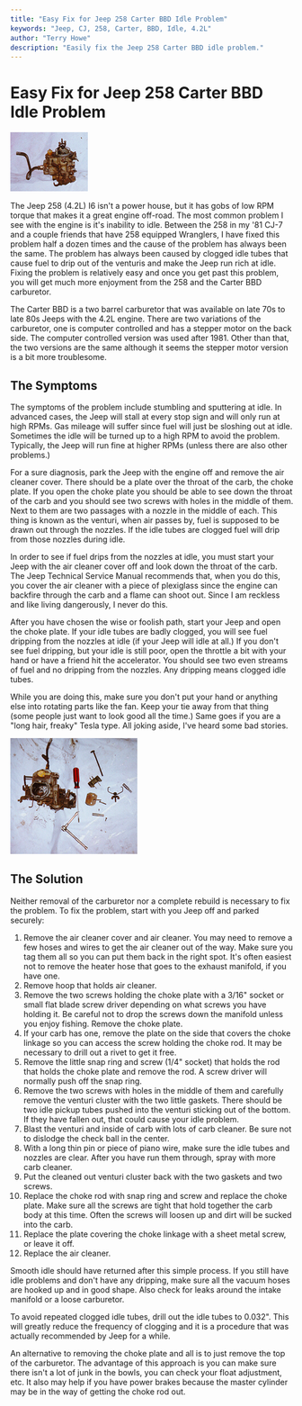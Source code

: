 ```yaml
---
title: "Easy Fix for Jeep 258 Carter BBD Idle Problem"
keywords: "Jeep, CJ, 258, Carter, BBD, Idle, 4.2L"
author: "Terry Howe"
description: "Easily fix the Jeep 258 Carter BBD idle problem."
---
```

# Easy Fix for Jeep 258 Carter BBD Idle Problem

![Carter BBD](../../img/engine/cart1.jpg "Carter BBD")

The Jeep 258 (4.2L) I6 isn't a power house, but it has gobs of low RPM torque that makes it a great engine off-road. The most common problem I see with the engine is it's inability to idle. Between the 258 in my '81 CJ-7 and a couple friends that have 258 equipped Wranglers, I have fixed this problem half a dozen times and the cause of the problem has always been the same. The problem has always been caused by clogged idle tubes that cause fuel to drip out of the venturis and make the Jeep run rich at idle. Fixing the problem is relatively easy and once you get past this problem, you will get much more enjoyment from the 258 and the Carter BBD carburetor.

The Carter BBD is a two barrel carburetor that was available on late 70s to late 80s Jeeps with the 4.2L engine. There are two variations of the carburetor, one is computer controlled and has a stepper motor on the back side. The computer controlled version was used after 1981. Other than that, the two versions are the same although it seems the stepper motor version is a bit more troublesome.

## The Symptoms

The symptoms of the problem include stumbling and sputtering at idle. In advanced cases, the Jeep will stall at every stop sign and will only run at high RPMs. Gas mileage will suffer since fuel will just be sloshing out at idle. Sometimes the idle will be turned up to a high RPM to avoid the problem. Typically, the Jeep will run fine at higher RPMs (unless there are also other problems.)

For a sure diagnosis, park the Jeep with the engine off and remove the air cleaner cover. There should be a plate over the throat of the carb, the choke plate. If you open the choke plate you should be able to see down the throat of the carb and you should see two screws with holes in the middle of them. Next to them are two passages with a nozzle in the middle of each. This thing is known as the venturi, when air passes by, fuel is supposed to be drawn out through the nozzles. If the idle tubes are clogged fuel will drip from those nozzles during idle.

In order to see if fuel drips from the nozzles at idle, you must start your Jeep with the air cleaner cover off and look down the throat of the carb. The Jeep Technical Service Manual recommends that, when you do this, you cover the air cleaner with a piece of plexiglass since the engine can backfire through the carb and a flame can shoot out. Since I am reckless and like living dangerously, I never do this.

After you have chosen the wise or foolish path, start your Jeep and open the choke plate. If your idle tubes are badly clogged, you will see fuel dripping from the nozzles at idle (if your Jeep will idle at all.) If you don't see fuel dripping, but your idle is still poor, open the throttle a bit with your hand or have a friend hit the accelerator. You should see two even streams of fuel and no dripping from the nozzles. Any dripping means clogged idle tubes.

While you are doing this, make sure you don't put your hand or anything else into rotating parts like the fan. Keep your tie away from that thing (some people just want to look good all the time.) Same goes if you are a "long hair, freaky" Tesla type. All joking aside, I've heard some bad stories.

![Carter BBD Apart](../../img/engine/cart2.jpg "Carter BBD Apart")

## The Solution

Neither removal of the carburetor nor a complete rebuild is necessary to fix the problem. To fix the problem, start with you Jeep off and parked securely:

  1. Remove the air cleaner cover and air cleaner. You may need to remove a few hoses and wires to get the air cleaner out of the way. Make sure you tag them all so you can put them back in the right spot. It's often easiest not to remove the heater hose that goes to the exhaust manifold, if you have one.
  2. Remove hoop that holds air cleaner.
  3. Remove the two screws holding the choke plate with a 3/16" socket or small flat blade screw driver depending on what screws you have holding it. Be careful not to drop the screws down the manifold unless you enjoy fishing. Remove the choke plate.
  4. If your carb has one, remove the plate on the side that covers the choke linkage so you can access the screw holding the choke rod. It may be necessary to drill out a rivet to get it free.
  5. Remove the little snap ring and screw (1/4" socket) that holds the rod that holds the choke plate and remove the rod. A screw driver will normally push off the snap ring.
  6. Remove the two screws with holes in the middle of them and carefully remove the venturi cluster with the two little gaskets. There should be two idle pickup tubes pushed into the venturi sticking out of the bottom. If they have fallen out, that could cause your idle problem.
  7. Blast the venturi and inside of carb with lots of carb cleaner. Be sure not to dislodge the check ball in the center.
  8. With a long thin pin or piece of piano wire, make sure the idle tubes and nozzles are clear. After you have run them through, spray with more carb cleaner.
  9. Put the cleaned out venturi cluster back with the two gaskets and two screws.
  10. Replace the choke rod with snap ring and screw and replace the choke plate. Make sure all the screws are tight that hold together the carb body at this time. Often the screws will loosen up and dirt will be sucked into the carb.
  11. Replace the plate covering the choke linkage with a sheet metal screw, or leave it off.
  12. Replace the air cleaner.

Smooth idle should have returned after this simple process. If you still have idle problems and don't have any dripping, make sure all the vacuum hoses are hooked up and in good shape. Also check for leaks around the intake manifold or a loose carburetor.

To avoid repeated clogged idle tubes, drill out the idle tubes to 0.032". This will greatly reduce the frequency of clogging and it is a procedure that was actually recommended by Jeep for a while.

An alternative to removing the choke plate and all is to just remove the top of the carburetor. The advantage of this approach is you can make sure there isn't a lot of junk in the bowls, you can check your float adjustment, etc. It also may help if you have power brakes because the master cylinder may be in the way of getting the choke rod out.